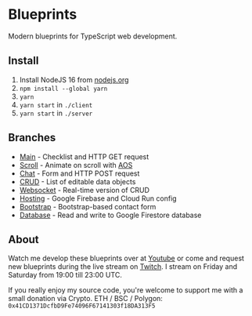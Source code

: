 # Blueprints

Modern blueprints for TypeScript web development.

## Install

1. Install NodeJS 16 from [nodejs.org](https://nodejs.org)
2. `npm install --global yarn`
3. `yarn`
4. `yarn start` in `./client`
5. `yarn start` in `./server`

## Branches

- [Main](https://github.com/LuukvE/blueprints) - Checklist and HTTP GET request
- [Scroll](https://github.com/LuukvE/blueprints/tree/scroll) - Animate on scroll with [AOS](https://github.com/michalsnik/aos)
- [Chat](https://github.com/LuukvE/blueprints/tree/chat) - Form and HTTP POST request
- [CRUD](https://github.com/LuukvE/blueprints/tree/crud) - List of editable data objects
- [Websocket](https://github.com/LuukvE/blueprints/tree/websocket) - Real-time version of CRUD
- [Hosting](https://github.com/LuukvE/blueprints/tree/hosting) - Google Firebase and Cloud Run config
- [Bootstrap](https://github.com/LuukvE/blueprints/tree/bootstrap) - Bootstrap-based contact form
- [Database](https://github.com/LuukvE/blueprints/tree/database) - Read and write to Google Firestore database

## About

Watch me develop these blueprints over at [Youtube](https://www.youtube.com/c/ApexBlueprints) or come and request new blueprints during the live stream on [Twitch](https://twitch.tv/apexblueprints). I stream on Friday and Saturday from 19:00 till 23:00 UTC.

If you really enjoy my source code, you're welcome to support me with a small donation via Crypto. ETH / BSC / Polygon: `0x41CD1371DcfbD9Fe74096F67141303f18DA313F5`
